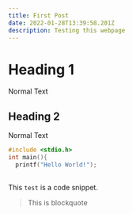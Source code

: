 ```yaml
---
title: First Post
date: 2022-01-28T13:39:58.201Z
description: Testing this webpage
---
```

# Heading 1

Normal Text

## Heading 2

Normal Text

```cpp
#include <stdio.h>
int main(){
  printf("Hello World!");
  
```

This `test` is a code snippet. 

> This is blockquote